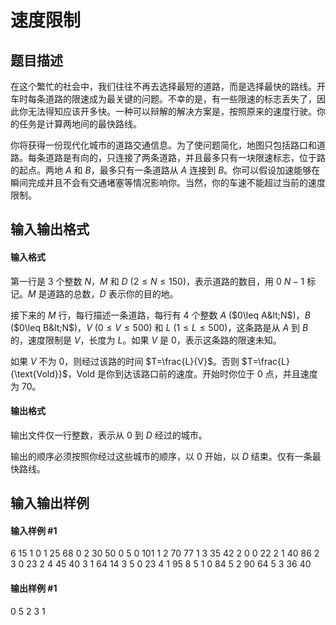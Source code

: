
# 速度限制
## 题目描述
在这个繁忙的社会中，我们往往不再去选择最短的道路，而是选择最快的路线。开车时每条道路的限速成为最关键的问题。不幸的是，有一些限速的标志丢失了，因此你无法得知应该开多快。一种可以辩解的解决方案是，按照原来的速度行驶。你的任务是计算两地间的最快路线。

你将获得一份现代化城市的道路交通信息。为了使问题简化，地图只包括路口和道路。每条道路是有向的，只连接了两条道路，并且最多只有一块限速标志，位于路的起点。两地 $A$ 和 $B$，最多只有一条道路从 $A$ 连接到 $B$。你可以假设加速能够在瞬间完成并且不会有交通堵塞等情况影响你。当然，你的车速不能超过当前的速度限制。

## 输入输出格式
#### 输入格式

第一行是 $3$ 个整数 $N$，$M$ 和 $D$ ($2\leq N\leq 150$)，表示道路的数目，用 $0 ~ N-1$ 标记。$M$ 是道路的总数，$D$ 表示你的目的地。

接下来的 $M$ 行，每行描述一条道路，每行有 $4$ 个整数 $A$ ($0\leq A&lt;N$)，$B$ ($0\leq B&lt;N$)，$V$ ($0\leq V\leq 500$) 和 $L$ ($1\leq L\leq 500$)，这条路是从 $A$ 到 $B$ 的，速度限制是 $V$，长度为 $L$。如果 $V$ 是 $0$，表示这条路的限速未知。

如果 $V$ 不为 $0$，则经过该路的时间 $T=\frac{L}{V}$。否则 $T=\frac{L}{\text{Vold}}$，$\text{Vold}$ 是你到达该路口前的速度。开始时你位于 $0$ 点，并且速度为 $70$。

#### 输出格式

输出文件仅一行整数，表示从 $0$ 到 $D$ 经过的城市。

输出的顺序必须按照你经过这些城市的顺序，以 $0$ 开始，以 $D$ 结束。仅有一条最快路线。

## 输入输出样例
#### 输入样例 #1
6 15 1
0 1 25 68
0 2 30 50
0 5 0 101
1 2 70 77
1 3 35 42
2 0 0 22
2 1 40 86
2 3 0 23
2 4 45 40
3 1 64 14
3 5 0 23
4 1 95 8
5 1 0 84
5 2 90 64
5 3 36 40
#### 输出样例 #1
0 5 2 3 1
 